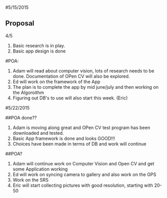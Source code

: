 #5/15/2015

## Proposal

4/5
1. Basic research is in play.
2. Basic app design is done

#POA:

1. Adam will read about computer vision, lots of research needs to be done. Documentation of OPen CV will also be explored.
2. Ed will work on the framework of the App
3. The plan is to complete the app by mid june/july and then working on the Algoroithm
4. Figuring out DB's to use will also start this week. (Eric)

#5/22/2015

##POA done??

1. Adam is moving along great and OPen CV test program has been downloaded and tested.
2. Basic App framework is done and looks GOOD!!!
3. Choices have been made in terms of DB and work will continue

##POA?

1. Adam will continue work on Computer Vision and Open CV and get some Application working
2. Ed will work on syncing camera to gallery and also work on the GPS
3. Work on the SRS
4. Eric will start collecting pictures with good resolution, starting with 20-50